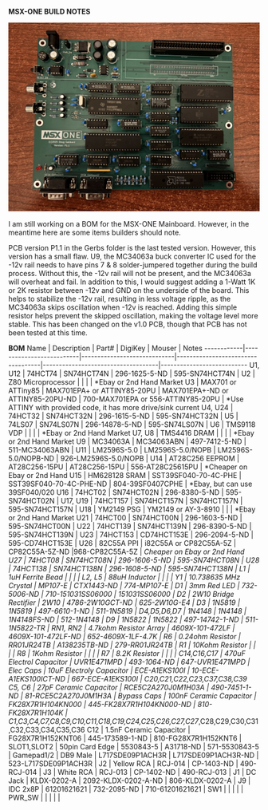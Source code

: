 **MSX-ONE BUILD NOTES**

![Mainboard](https://github.com/jdgabbard/MSX-ONE-Computer/blob/6d85ef19a87578129a18bd93f77f0a73d782c624/Photos/Mainboard.jpg)

I am still working on a BOM for the MSX-ONE Mainboard. However, in the meantime here are some items builders should note.

PCB version P1.1 in the Gerbs folder is the last tested version. However, this version has a small flaw. U9, the MC34063a buck converter IC used for the -12v rail needs to have pins 7 & 8 solder-jumpered together during the build process. Without this, the -12v rail will not be present, and the MC34063a will overheat and fail. In addition to this, I would suggest adding a 1-Watt 1K or 2K resistor between -12v and GND on the underside of the board. This helps to stabilize the -12v rail, resulting in less voltage ripple, as the MC34063a skips oscillation when -12v is reached. Adding this simple resistor helps prevent the skipped oscillation, making the voltage level more stable. This has been changed on the v1.0 PCB, though that PCB has not been tested at this time.

**BOM**
Name        | Description              | Part#                       | DigiKey                           | Mouser                             | Notes
------------|--------------------------|-----------------------------|-----------------------------------|------------------------------------|---------------------------
U1, U12	    | 74HCT74	                 | SN74HCT74N                  | 296-1625-5-ND                     | 595-SN74HCT74N                     |
U2	        | Z80 Microprocessor       |                             |                                   |                                    | *Ebay or 2nd Hand Market
U3          | MAX701 or ATTiny85       | MAX701EPA+ or ATTINY85-20PU | MAX701EPA+-ND or ATTINY85-20PU-ND | 700-MAX701EPA or 556-ATTINY85-20PU | *Use ATTINY with provided code, it has more drive/sink current
U4, U24     | 74HCT32                  | SN74HCT32N                  | 296-1615-5-ND                     | 595-SN74HCT32N                     | 
U5          | 74LS07                   | SN74LS07N                   | 296-14878-5-ND                    | 595-SN74LS07N                      | 
U6          | TMS9118 VDP              |                             |                                   |                                    | *Ebay or 2nd Hand Market
U7, U8      | TMS4416 DRAM             |                             |                                   |                                    | *Ebay or 2nd Hand Market
U9          | MC34063A                 | MC34063ABN                  | 497-7412-5-ND                     | 511-MC34063ABN                     | 
U11         | LM2596S-5.0              | LM2596S-5.0/NOPB            | LM2596S-5.0/NOPB-ND               | 926-LM2596S-5.0/NOPB               | 
U14         | AT28C256 EEPROM          | AT28C256-15PU               | AT28C256-15PU                     | 556-AT28C25615PU                   | *Cheaper on Ebay or 2nd Hand
U15         | HM628128 SRAM            | SST39SF040-70-4C-PHE        | SST39SF040-70-4C-PHE-ND           | 804-39SF0407CPHE                   | *Ebay, but can use 39SF040/020
U16         | 74HCT02                  | SN74HCT02N                  | 296-8380-5-ND                     | 595-SN74HCT02N                     | 
U17, U19    | 74HCT157                 | SN74HCT157N                 | SN74HCT157N                       | 595-SN74HCT157N                    | 
U18         | YM2149 PSG               |  YM2149 or AY-3-8910        |                                   |                                    | *Ebay or 2nd Hand Market
U21         | 74HCT00                  | SN74HCT00N                  | 296-1603-5-ND                     | 595-SN74HCT00N                     | 
U22         | 74HCT139                 | SN74HCT139N                 | 296-8390-5-ND                     | 595-SN74HCT139N                    | 
U23         | 74HCT153                 | CD74HCT153E                 | 296-2094-5-ND                     | 595-CD74HCT153E                    | 
U26         | 82C55A PPI               | i82C55A or CP82C55A-5Z      | CP82C55A-5Z-ND                    |968-CP82C55A-5Z                     | *Cheaper on Ebay or 2nd Hand
U27         | 74HCT08                  | SN74HCT08N                  | 296-1606-5-ND                     | 595-SN74HCT08N                     | 
U28         | 74HCT138                 | SN74HCT138N                 | 296-1608-5-ND                     | 595-SN74HCT138N                    | 
L1          | 1uH Ferrite Bead         |                             |                                   |                                    | 
L2, L5      | 88uH Inductor            |                             |                                   |                                    | 
Y1          | 10.738635 MHz Crystal    | MP107-E                     | CTX1443-ND                        | 774-MP107-E                        | 
D1          | 3mm Red LED              | 732-5006-ND                 | 710-151031SS06000                 | 151031SS06000                      | 
D2          | 2W10 Bridge Rectifier    | 2W10                        | 4786-2W10GCT-ND                   | 625-2W10G-E4                       | 
D3          | 1N5819                   | 1N5819                      | 497-6610-1-ND                     | 511-1N5819                         | 
D4,D5,D6,D7 | 1N4148                   | 1N4148                      | 1N4148FS-ND                       | 512-1N4148                         | 
D9          | 1N5822                   | 1N5822                      | 497-14742-1-ND                    | 511-1N5822-TR                      | 
RN1, RN2    | 4.7kohm Resistor Array   | 4609X-101-472LF             | 4609X-101-472LF-ND                | 652-4609X-1LF-4.7K                 | 
R6          | 0.24ohm Resistor         | RR01JR24TB                  | A138235TB-ND                      | 279-RR01JR24TB                     | 
R1          | 10Kohm Resistor          |                             |                                   |                                    | 
R8          | 1Kohm Resistor           |                             |                                   |                                    | 
R7          | 8.2K Resistor            |                             |                                   |                                    | 
C14,C16,C17 | 470uF Electrol Capacitor | UVR1E471MPD                 | 493-1064-ND                       | 647-UVR1E471MPD                    | 
Elec Caps   | 10uF Electroly Capacitor | ECE-A1EKS100I               | 10-ECE-A1EKS100ICT-ND             | 667-ECE-A1EKS100I                  | C20,C21,C22,C23,C37,C38,C39
C5, C6      | 27pF Ceramic Capacitor   | RCE5C2A270J0M1H03A          | 490-7451-1-ND                     | 81-RCE5C2A270J0M1H3A               | 
Bypass Caps | 100nF Ceramic Capacitor  | FK28X7R1H104KN000           | 445-FK28X7R1H104KN000-ND          | 810-FK28X7R1H104K                  | C1,C3,C4,C7,C8,C9,C10,C11,C18,C19,C24,C25,C26,C27,C27*,C28,C29,C30,C31,C32,C33,C34,C35,C36
C12         | 1.5nF Ceramic Capacitor  | FG28X7R1H152KNT06           | 445-173589-1-ND                   | 810-FG28X7R1H152KNT6               | 
SLOT1,SLOT2 | 50pin Card Edge          | 5530843-5                   | A31718-ND                         | 571-5530843-5                      | 
Gamepad1/2  | DB9 Male                 | L717SDE09P1ACH3R            | L717SDE09P1ACH3R-ND               | 523-L717SDE09P1ACH3R               | 
J2          | Yellow RCA               | RCJ-014                     | CP-1403-ND                        | 490-RCJ-014                        | 
J3          | White RCA                | RCJ-013                     | CP-1402-ND                        | 490-RCJ-013                        | 
J1          | DC Jack                  | KLDX-0202-A                 | 2092-KLDX-0202-A-ND               | 806-KLDX-0202-A                    | 
J9          | IDC 2x8P                 | 61201621621                 | 732-2095-ND                       | 710-61201621621                    | 
SW1         |                          |                             |                                   |                                    | 
PWR_SW      |                          |                             |                                   |                                    | 

